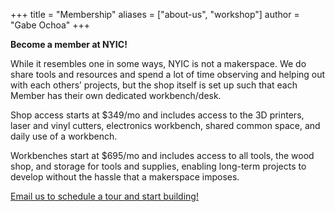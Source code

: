 +++
title = "Membership"
aliases = ["about-us", "workshop"]
author = "Gabe Ochoa"
+++

**Become a member at NYIC!**

While it resembles one in some ways, NYIC is not a makerspace. We do share tools and resources and spend a lot of time observing and helping out with each others’ projects, but the shop itself is set up such that each Member has their own dedicated workbench/desk. 

Shop access starts at $349/mo and includes access to the 3D printers, laser and vinyl cutters, electronics workbench, shared common space, and daily use of a workbench.

Workbenches start at $695/mo and includes access to all tools, the wood shop, and storage for tools and supplies, enabling long-term projects to develop without the hassle that a makerspace imposes.

[Email us to schedule a tour and start building!](mailto:info@nyic.shop)